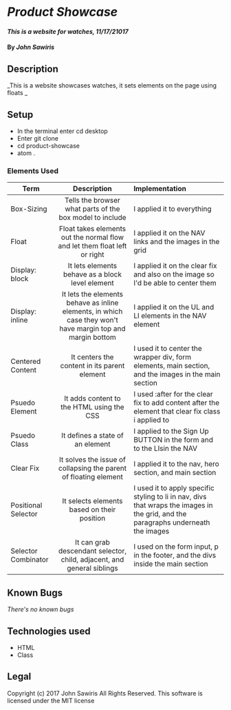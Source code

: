# _Product Showcase_

#### _This is a website for watches, 11/17/21017_

#### By _**John Sawiris**_

## Description
_This is a website showcases watches, it sets elements on the page using floats _

## Setup
* In the terminal enter cd desktop
* Enter git clone
* cd product-showcase
* atom .

### Elements Used

| Term | Description | Implementation |
| ----- |:------------:|:-----------|
| Box-Sizing | Tells the browser what parts of the box model to include | I applied it to everything|
| Float | Float takes elements out the normal flow and let them float left or right | I applied it on the NAV links and the images in the grid |
| Display: block | It lets elements behave as a block level element | I applied it on the clear fix and also on the image so I'd be able to center them |
| Display: inline | It lets the elements behave as inline elements, in which case they won't have margin top and margin bottom | I applied it on the UL and LI elements in the NAV element |
| Centered Content | It centers the content in its parent element | I used it to center the wrapper div, form elements, main section, and the images in the main section |
| Psuedo Element | It adds content to the HTML using the CSS | I used :after for the clear fix to add content after the element that clear fix class i applied to |
| Psuedo Class | It defines a state of an element | I applied to the Sign Up BUTTON in the form and to the LIsin the NAV |
| Clear Fix | It solves the issue of collapsing the parent of floating element | I applied it to the nav, hero section, and main section |
| Positional Selector | It selects elements based on their position | I used it to apply specific styling to li in nav, divs that wraps the images in the grid, and the paragraphs underneath the images |
| Selector Combinator | It can grab descendant selector, child, adjacent, and general siblings | I used on the form input, p in the footer, and the divs inside the main section |


## Known Bugs

_There's no known bugs_

## Technologies used
* HTML
* Class

## Legal
Copyright (c) 2017 John Sawiris All Rights Reserved.
This software is licensed under the MIT license
